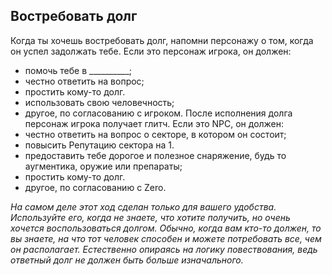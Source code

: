 ## Востребовать долг 
Когда ты хочешь востребовать долг, напомни персонажу о том, когда он успел задолжать тебе. Если это персонаж игрока, он должен: 
- помочь тебе в __________; 
- честно ответить на вопрос; 
- простить кому-то долг. 
- использовать свою человечность;
- другое, по согласованию с игроком.
После исполнения долга персонаж игрока получает глитч.
Если это NPC, он должен: 
- честно ответить на вопрос о секторе, в котором он состоит; 
- повысить Репутацию сектора на 1.
- предоставить тебе дорогое и полезное снаряжение, будь то аугментика, оружие или препараты; 
- простить кому-то долг. 
- другое, по согласованию с Zero.
  
*На самом деле этот ход сделан только для вашего удобства. Используйте его, когда не знаете, что хотите получить, но очень хочется воспользоваться долгом. Обычно, когда вам кто-то должен, то вы знаете, на что тот человек способен и можете потребовать все, чем он располагает. Естественно опираясь на логику повествования, ведь ответный долг не должен быть больше изначального.*